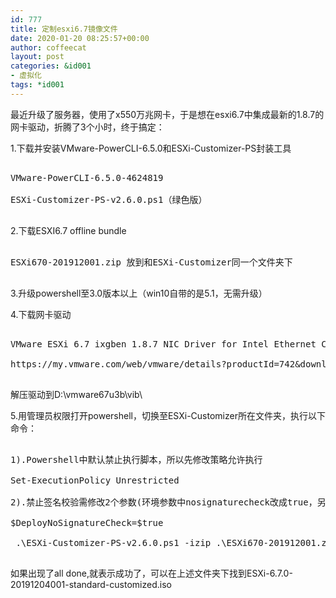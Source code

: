 ```yaml
---
id: 777
title: 定制esxi6.7镜像文件
date: 2020-01-20 08:25:57+00:00
author: coffeecat
layout: post
categories: &id001
- 虚拟化
tags: *id001
---
```

最近升级了服务器，使用了x550万兆网卡，于是想在esxi6.7中集成最新的1.8.7的网卡驱动，折腾了3个小时，终于搞定：

1.下载并安装VMware-PowerCLI-6.5.0和ESXi-Customizer-PS封装工具

<pre lang="bash" line="0"  colla="+">

VMware-PowerCLI-6.5.0-4624819

ESXi-Customizer-PS-v2.6.0.ps1（绿色版）

</pre>

2.下载ESXI6.7 offline bundle
<pre lang="bash" line="0"  colla="+">

ESXi670-201912001.zip 放到和ESXi-Customizer同一个文件夹下

</pre>

3.升级powershell至3.0版本以上（win10自带的是5.1，无需升级）

4.下载网卡驱动
<pre lang="bash" line="0"  colla="+">

VMware ESXi 6.7 ixgben 1.8.7 NIC Driver for Intel Ethernet Controllers 82599, x520, x540, x550, x552 and x553 family

https://my.vmware.com/web/vmware/details?productId=742&downloadGroup=ESXI67U3B#drivers_tools

</pre>
解压驱动到D:\vmware67u3b\vib\

5.用管理员权限打开powershell，切换至ESXi-Customizer所在文件夹，执行以下命令：

<pre lang="bash" line="0"  colla="+">

1).Powershell中默认禁止执行脚本，所以先修改策略允许执行

Set-ExecutionPolicy Unrestricted

2).禁止签名校验需修改2个参数(环境参数中nosignaturecheck改成true，另外打包命令后增加-nsc)

$DeployNoSignatureCheck=$true

 .\ESXi-Customizer-PS-v2.6.0.ps1 -izip .\ESXi670-201912001.zip -pkgDir D:\vmware67u3b\vib\ -nsc
 
</pre>

如果出现了all done,就表示成功了，可以在上述文件夹下找到ESXi-6.7.0-20191204001-standard-customized.iso
